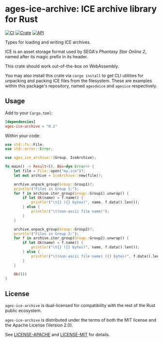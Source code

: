 # ages-ice-archive: ICE archive library for Rust

[![CI](https://github.com/HybridEidolon/rust-ages-ice-archive/workflows/CI/badge.svg)](https://github.com/HybridEidolon/rust-ages-ice-archive/actions?query=workflow%3ACI)
[![Crate](https://img.shields.io/crates/v/ages-ice-archive.svg)](https://crates.io/crates/ages-ice-archive)
[![API](https://docs.rs/ages-ice-archive/badge.svg)](https://docs.rs/ages-ice-archive)

Types for loading and writing ICE archives.

ICE is an asset storage format used by SEGA's _Phantasy Star Online 2_, named
after its magic prefix in its header.

This crate should work out-of-the-box on WebAssembly.

You may also install this crate via `cargo install` to get CLI utilities for
unpacking and packing ICE files from the filesystem. These are examples within
this package's repository, named `agesdeice` and `agesice` respectively.

## Usage

Add to your `Cargo.toml`:

```toml
[dependencies]
ages-ice-archive = "0.1"
```

Within your code:

```rust
use std::fs::File;
use std::error::Error;

use ages_ice_archive::{Group, IceArchive};

fn main() -> Result<(), Box<dyn Error>> {
    let file = File::open("my.ice")?;
    let mut archive = IceArchive::new(file)?;

    archive.unpack_group(Group::Group1)?;
    println!("Files in Group 1:");
    for f in archive.iter_group(Group::Group1).unwrap() {
        if let Ok(name) = f.name() {
            println!("\t{} ({} bytes)", name, f.data().len());
        } else {
            println!("\t(non-ascii file name)");
        }
    }

    archive.unpack_group(Group::Group2)?;
    println!("Files in Group 2:");
    for f in archive.iter_group(Group::Group2).unwrap() {
        if let Ok(name) = f.name() {
            println!("\t{} ({} bytes)", name, f.data().len());
        } else {
            println!("\t(non-ascii file name) ({} bytes)", f.data().len());
        }
    }

    Ok(())
}
```

## License

`ages-ice-archive` is dual-licensed for compatibility with the rest of the Rust
public ecosystem.

`ages-ice-archive` is distributed under the terms of both the MIT license and
the Apache License (Version 2.0).

See [LICENSE-APACHE](LICENSE-APACHE) and [LICENSE-MIT](LICENSE-MIT) for details.
